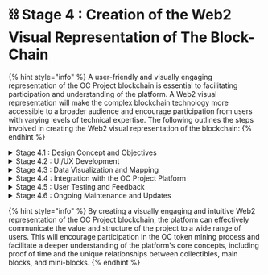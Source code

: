 # ⛓ Stage 4 : Creation of the Web2 Visual Representation of The Block-Chain

{% hint style="info" %}
A user-friendly and visually engaging representation of the OC Project blockchain is essential to facilitating participation and understanding of the platform. A Web2 visual representation will make the complex blockchain technology more accessible to a broader audience and encourage participation from users with varying levels of technical expertise. The following outlines the steps involved in creating the Web2 visual representation of the blockchain:
{% endhint %}

<details>

<summary>Stage 4.1 : Design Concept and Objectives</summary>

The project team will begin by defining the design concept and objectives for the Web2 visual representation. This will include considerations for usability, aesthetics, functionality, and overall user experience. The goal is to create a visually appealing and intuitive interface that clearly communicates the structure and relationships between main blocks and mini-blocks within the OC Project blockchain.

</details>

<details>

<summary>Stage 4.2 : UI/UX Development</summary>

With the design concept and objectives defined, the team will work with UI/UX designers to develop the visual elements and user experience components of the Web2 interface. This will involve designing and prototyping interactive components, navigation structures, and visual representations of the blockchain data.

</details>

<details>

<summary>Stage 4.3 : Data Visualization and Mapping</summary>

To accurately represent the relationships between main blocks (collectibles) and the 10 million mini-blocks attached to each, the project team will develop a data visualization and mapping system. This system will visually display the complex blockchain structure, allowing users to quickly and easily understand the relationships between main blocks, mini-blocks, and OC tokens.

</details>

<details>

<summary>Stage 4.4 : Integration with the OC Project Platform</summary>

Once the Web2 visual representation has been developed and tested, it will be integrated into the OC Project platform. This will ensure that users can seamlessly interact with the blockchain data, mine OC tokens, and participate in the proof of time concept.

</details>

<details>

<summary>Stage 4.5 : User Testing and Feedback</summary>

To ensure that the Web2 visual representation effectively meets the needs of the platform's users, the project team will conduct user testing and solicit feedback from participants. This feedback will be used to refine the interface and address any usability or functionality issues that may arise during the testing phase.

</details>

<details>

<summary>Stage 4.6 : Ongoing Maintenance and Updates</summary>

As the OC Project platform evolves and expands, the Web2 visual representation will need to be updated and maintained to ensure it remains accurate and engaging. The project team will work closely with UI/UX designers and developers to implement necessary changes and improvements based on user feedback, platform updates, and emerging design trends.

</details>

{% hint style="info" %}
By creating a visually engaging and intuitive Web2 representation of the OC Project blockchain, the platform can effectively communicate the value and structure of the project to a wide range of users. This will encourage participation in the OC token mining process and facilitate a deeper understanding of the platform's core concepts, including proof of time and the unique relationships between collectibles, main blocks, and mini-blocks.
{% endhint %}

